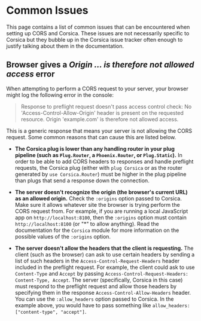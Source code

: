 # Common Issues

This page contains a list of common issues that can be encountered when setting up CORS and Corsica. These issues are not necessarily specific to Corsica but they bubble up in the Corsica issue tracker often enough to justify talking about them in the documentation.

## Browser gives a *Origin ... is therefore not allowed access* error

When attempting to perform a CORS request to your server, your browser might log the following error in the console:

> Response to preflight request doesn't pass access control check: No 'Access-Control-Allow-Origin' header is present on the requested resource. Origin 'example.com' is therefore not allowed access.

This is a generic response that means your server is not allowing the CORS request. Some common reasons that can cause this are listed below.

  * **The Corsica plug is lower than any handling router in your plug pipeline (such as `Plug.Router`, a `Phoenix.Router`, or `Plug.Static`).** In order to be able to add CORS headers to responses and handle preflight requests, the Corsica plug (either with `plug Corsica` or as the router generated by `use Corsica.Router`) must be higher in the plug pipeline than plugs that send a response down the connection.

  * **The server doesn't recognize the origin (the browser's current URL) as an allowed origin.** Check the `:origins` option passed to Corsica. Make sure it allows whatever site the browser is trying perform the CORS request from. For example, if you are running a local JavaScript app on `http://localhost:8100`, then the `:origins` option must contain `http://localhost:8100` (or "\*" to allow anything). Read the documentation for the `Corsica` module for more information on the possible values of the `:origins` option.

  * **The server doesn't allow the headers that the client is requesting.** The client (such as the browser) can ask to use certain headers by sending a list of such headers in the `Access-Control-Request-Headers` header included in the preflight request. For example, the client could ask to use `Content-Type` and `Accept` by passing `Access-Control-Request-Headers: Content-Type, Accept`. The server (specifically, Corsica in this case) must respond to the preflight request and allow those headers by specifying them in the response `Access-Control-Allow-Headers` header.  You can use the `:allow_headers` option passed to Corsica. In the example above, you would have to pass something like `allow_headers: ["content-type", "accept"]`.

